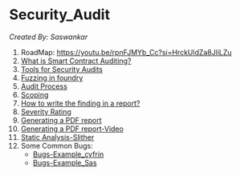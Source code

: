 # Security_Audit
_Created By: Saswankar_


   1) RoadMap: https://youtu.be/rpnFJMYb_Cc?si=HrckUldZa8JliLZu
   2) [What is Smart Contract Auditing?](smart_contract_auditing.md)
   3) [Tools for Security Audits](tools_for_audit.md)
   4) [Fuzzing in foundry](fuzzing.md)
   5) [Audit Process](audit-process.md)
   6) [Scoping](scoping.md)
   7) [How to write the finding in a report?](finding.md)
   8) [Severity Rating](https://docs.codehawks.com/hawks-auditors/how-to-evaluate-a-finding-severity)
   9) [Generating a PDF report](https://github.com/Cyfrin/audit-report-templating)
   10) [Generating a PDF report-Video](https://updraft.cyfrin.io/courses/security/first-audit/making-a-pdf?lesson_format=video)
   11) [Static Analysis-Slither](https://github.com/crytic/slither)
   12) Some Common Bugs:
         - [Bugs-Example_cyfrin](https://github.com/Cyfrin/sc-exploits-minimized)
         - [Bugs-Example_Sas](bugs.md)
       

     

